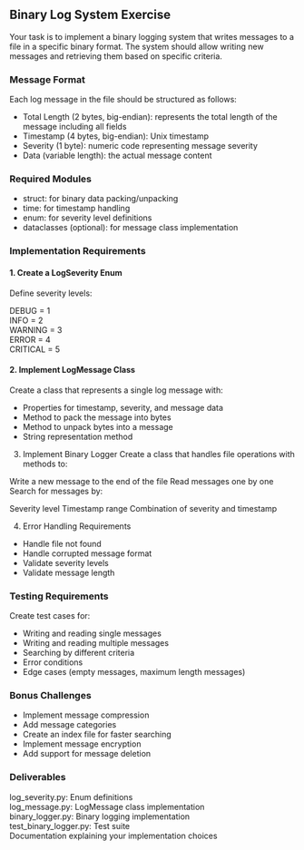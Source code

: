 ## Binary Log System Exercise
Your task is to implement a binary logging system that writes messages to a file in a specific binary format. The system should allow writing new messages and retrieving them based on specific criteria.

### Message Format
Each log message in the file should be structured as follows:

- Total Length (2 bytes, big-endian): represents the total length of the message including all fields
- Timestamp (4 bytes, big-endian): Unix timestamp
- Severity (1 byte): numeric code representing message severity
- Data (variable length): the actual message content

### Required Modules

- struct: for binary data packing/unpacking
- time: for timestamp handling
- enum: for severity level definitions
- dataclasses (optional): for message class implementation

### Implementation Requirements
#### 1. Create a LogSeverity Enum
Define severity levels:

DEBUG = 1  
INFO = 2  
WARNING = 3  
ERROR = 4  
CRITICAL = 5  

#### 2. Implement LogMessage Class
Create a class that represents a single log message with:
- Properties for timestamp, severity, and message data
- Method to pack the message into bytes
- Method to unpack bytes into a message
- String representation method

3. Implement Binary Logger
Create a class that handles file operations with methods to:

Write a new message to the end of the file
Read messages one by one
Search for messages by:

Severity level
Timestamp range
Combination of severity and timestamp


4. Error Handling Requirements

- Handle file not found
- Handle corrupted message format
- Validate severity levels
- Validate message length

### Testing Requirements
Create test cases for:

- Writing and reading single messages
- Writing and reading multiple messages
- Searching by different criteria
- Error conditions
- Edge cases (empty messages, maximum length messages)

### Bonus Challenges

- Implement message compression
- Add message categories
- Create an index file for faster searching
- Implement message encryption
- Add support for message deletion

### Deliverables

log_severity.py: Enum definitions  
log_message.py: LogMessage class implementation  
binary_logger.py: Binary logging implementation  
test_binary_logger.py: Test suite  
Documentation explaining your implementation choices  
